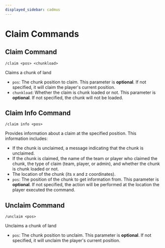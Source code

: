 ```yaml
---
displayed_sidebar: cadmus
---
```


# Claim Commands

## Claim Command

```text
/claim <pos> <chunkload>
```
Claims a chunk of land
- `pos`: The chunk position to claim. This parameter is **optional**.
  If not specified, it will claim the player's current position.
- `chunkload`: Whether the claim is chunk loaded or not. This parameter is **optional**.
  If not specified, the chunk will not be loaded.

## Claim Info Command

```text
/claim info <pos>
```
Provides information about a claim at the specified position. This information includes:
- If the chunk is unclaimed, a message indicating that the chunk is unclaimed.
- If the chunk is claimed, the name of the team or player who claimed the chunk, the type of claim (team, player, or admin), and whether the chunk is chunk loaded or not.
- The location of the chunk (its x and z coordinates).
- `pos`: The position of the chunk to get information from. This parameter is **optional**.
  If not specified, the action will be performed at the location the player
  executed the command.

## Unclaim Command

```text
/unclaim <pos>
```
Unclaims a chunk of land
- `pos`: The chunk position to unclaim. This parameter is **optional**.
  If not specified, it will unclaim the player's current position.
